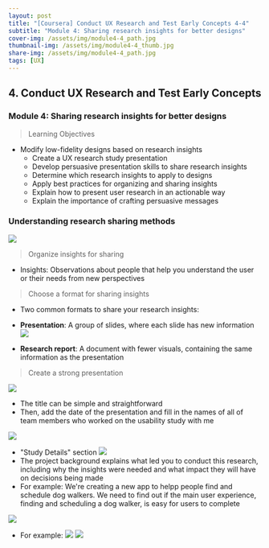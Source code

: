 ```yaml
---
layout: post
title: "[Coursera] Conduct UX Research and Test Early Concepts 4-4"
subtitle: "Module 4: Sharing research insights for better designs"
cover-img: /assets/img/module4-4_path.jpg
thumbnail-img: /assets/img/module4-4_thumb.jpg
share-img: /assets/img/module4-4_path.jpg
tags: [UX]
--- 
```


## 4. Conduct UX Research and Test Early Concepts
### Module 4: Sharing research insights for better designs

> Learning Objectives
	
  - Modify low-fidelity designs based on research insights
	- Create a UX research study presentation
	- Develop persuasive presentation skills to share research insights
	- Determine which research insights to apply to designs
	- Apply best practices for organizing and sharing insights
	- Explain how to present user research in an actionable way
	- Explain the importance of crafting persuasive messages

### Understanding research sharing methods

![](https://velog.velcdn.com/images/erica990604/post/c9e72c2a-b152-4366-b5f5-382da0a3ee98/image.png)
>  Organize insights for sharing

- Insights: Observations about people that help you understand the user or their needs from new perspectives 

> Choose a format for sharing insights

- Two common formats to share your research insights:
- **Presentation**: A group of slides, where each slide has new information
![](https://velog.velcdn.com/images/erica990604/post/90b1e86e-ab76-4bd1-a335-84c37b13aeaf/image.png)

- **Research report**: A document with fewer visuals, containing the same information as the presentation

> Create a strong presentation

![](https://velog.velcdn.com/images/erica990604/post/a4a5de80-9fda-4223-bf8b-6ad9569a8b56/image.png)
- The title can be simple and straightforward
- Then, add the date of the presentation and fill in the names of all of team members who worked on the usability study with me

![](https://velog.velcdn.com/images/erica990604/post/aba4d2a4-756e-4ae3-bcc2-7b01de9d7ed0/image.png)

- "Study Details" section
![](https://velog.velcdn.com/images/erica990604/post/f286fbd1-e868-4346-b8f8-e9b173fb31b1/image.png)
- The project background explains what led you to conduct this research, including why the insights were needed and what impact they will have on decisions being made
- For example: We're creating a new app to helpp people find and schedule dog walkers. We need to find out if the main user experience, finding and scheduling a dog walker, is easy for users to complete

![](https://velog.velcdn.com/images/erica990604/post/aa428217-4c45-4dd7-a458-952c15563226/image.png)
- For example:
![](https://velog.velcdn.com/images/erica990604/post/c41e8e56-2f70-462b-bd35-9a71714401de/image.png)
![](https://velog.velcdn.com/images/erica990604/post/f4f9a9bd-6247-4d82-970a-dbd3f976e3f8/image.png)